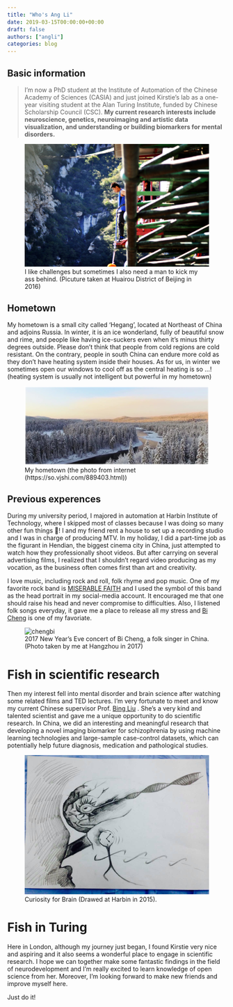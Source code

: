 ```yaml
---
title: "Who's Ang Li"
date: 2019-03-15T00:00:00+00:00
draft: false
authors: ["angli"]
categories: blog
---
```


## Basic information

> I’m now a PhD student at the Institute of Automation of the Chinese Academy of Sciences (CASIA) and just
joined Kirstie’s lab as a one-year visiting student at the Alan Turing Institute, funded by Chinese Scholarship Council (CSC).
**My current research interests include neuroscience, genetics, neuroimaging and
artistic data visualization, and understanding or building biomarkers for mental disorders.**


<figure>
  <img src="/images/Who_s_Ang_Li/jump.jpg"
       alt="Jump">
  <figcaption> I like challenges but sometimes I also need a man to kick my ass behind. (Picuture taken at Huairou District of Beijing in 2016) </figcaption>
</figure>

## Hometown

My hometown is a small city called ‘Hegang’, located at Northeast of China
and adjoins Russia. In winter, it is an ice wonderland, fully of beautiful snow and rime,
and people like having ice-suckers even when it’s minus thirty degrees outside.
Please don’t think that people from cold regions are cold resistant.  On the contrary,
people in south China can endure more cold as they don’t have heating system inside their houses.
As for us, in winter we sometimes open our windows to cool off as the central heating is so …!
(heating system is usually not intelligent but powerful in my hometown)

<figure>
  <img src="/images/Who_s_Ang_Li/heilongjiang.png"
       alt="hometown">
  <figcaption> My hometown (the photo from internet (https://so.vjshi.com/889403.html)) </figcaption>
</figure>

## Previous experences

During my university period, I majored in automation at Harbin Institute of Technology, where I skipped most of classes because I was doing so many other fun things 😬!
I and my friend rent a house to set up a recording studio and I was in charge of producing MTV.
In my holiday, I did a part-time job as the figurant in Hendian, the biggest cinema city in China, just attempted to watch how they professionally shoot videos.
But after carrying on several advertising films, I realized that I shouldn’t regard video producing as my vocation, as the business often comes first than art and creativity.

I love music, including rock and roll, folk rhyme and pop music. One of  my favorite rock band is [MISERABLE FAITH](https://www.youtube.com/watch?v=I_Ftmi0SQK4) and I used the symbol of this band as the head portrait in my social-media account. It encouraged me that one should raise his head and never compromise to difficulties.
Also, I listened folk songs everyday, it gave me a place to release all my stress and [Bi Cheng](https://www.youtube.com/watch?v=REHTXKVQ2Z8) is one of my favoriate.

<figure>
  <img src="/images/Who_s_Ang_Li/Chengbi.jpg"
       alt="chengbi">
  <figcaption> 2017 New Year’s Eve concert of Bi Cheng, a folk singer in China. (Photo taken by me at Hangzhou in 2017) </figcaption>
</figure>

# Fish in scientific research

Then my interest fell into mental disorder and brain science after watching some related films and TED lectures.
I’m very fortunate to meet and know my current Chinese supervisor Prof. [Bing Liu](http://www.brainnetome.org/people/faculty/BingLiu/) .
She’s a very kind and talented scientist and gave me a unique opportunity to do scientific research. In China, we did an interesting
and meaningful research that developing a novel imaging biomarker for schizophrenia by using machine learning technologies and
large-sample case-control datasets, which can potentially help future diagnosis, medication and pathological studies.

<figure>
  <img src="/images/Who_s_Ang_Li/brain.JPG"
       alt="brain">
  <figcaption> Curiosity for Brain (Drawed at Harbin in 2015). </figcaption>
</figure>

# Fish in Turing

Here in London, although my journey just began, I found Kirstie very nice and aspiring and it also seems a wonderful place to engage in scientific research. I hope we can together make some fantastic findings in the field of neurodevelopment and I’m really excited to learn knowledge of open science from her. Moreover, I’m looking forward to make new friends and improve myself here.

Just do it!
